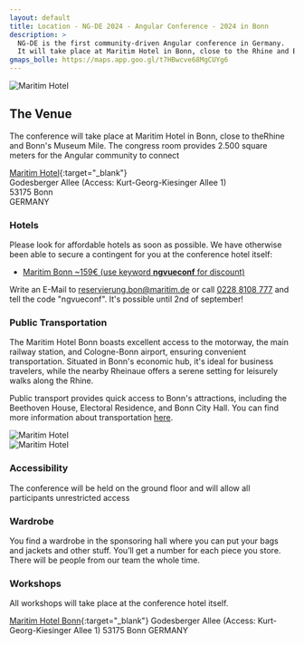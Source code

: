 ```yaml
---
layout: default
title: Location - NG-DE 2024 - Angular Conference - 2024 in Bonn
description: >
  NG-DE is the first community-driven Angular conference in Germany.
  It will take place at Maritim Hotel in Bonn, close to the Rhine and Bonn's Museum Mile.
gmaps_bolle: https://maps.app.goo.gl/t7HBwcve68MgCUYg6
---
```


<section class="section section--top-banner">
  <div class="fullwidth">
    <img class="lazy"
      src="/assets/placeholder-image.svg"
      data-src="/assets/location/cover/ng-de-sponsoring-area.jpg"
      data-srcset="/assets/location/cover/ng-de-sponsoring-area.jpg"
      alt="Maritim Hotel"
      title="Maritim Hotel">
  </div>
</section>
<section class="section section--main">
<div class="container" markdown="1">

## The Venue

The conference will take place at Maritim Hotel in Bonn, close to theRhine and Bonn's Museum Mile. 
The congress room provides 2.500 square meters for the Angular community to connect

[Maritim Hotel]({{page.gmaps_bolle}}){:target="_blank"}<br>
Godesberger Allee (Access: Kurt-Georg-Kiesinger Allee 1)<br>
53175 Bonn<br>
GERMANY<br>

### Hotels

Please look for affordable hotels as soon as possible. We have otherwise been able to secure a contingent for you at the conference hotel itself:

- [Maritim Bonn ~159€ (use keyword <b>ngvueconf</b> for discount)](mailto:reservierung.bon@maritim.de?subject=Anfrage%20f%C3%BCr%20Zimmer%20mit%20dem%20Code%20%22ngvueconf%22&body=Hello%20dear%20Team%2C%0D%0A%0D%0Awe%20like%20to%20book%20rooms%20for%20the%20Conference%20with%20the%20contingent%20code%20%22ngvueconf%22%3A%0D%0A%0D%0A%0D%0ADate%20of%20arrival%3A%0D%0ADate%20of%20departure%3A%0D%0A%0D%0ANumber%20of%20rooms%20needed%3A%0D%0A%0D%0A%0D%0AAll%20the%20best)

Write an E-Mail to [reservierung.bon@maritim.de](mailto:reservierung.bon@maritim.de) or call [0228 8108 777](tel:00492288108777) and tell the code "ngvueconf". It's possible until 2nd of september!

### Public Transportation

The Maritim Hotel Bonn boasts excellent access to the motorway, the main railway station, and Cologne-Bonn airport, ensuring convenient transportation.
Situated in Bonn's economic hub, it's ideal for business travelers, while the nearby Rheinaue offers a serene setting for leisurely walks along the Rhine.

Public transport provides quick access to Bonn's attractions, including the Beethoven House, Electoral Residence, and Bonn City Hall.
You can find more information about transportation [here](https://www.maritim.com/en/hotels/germany/hotel-bonn/maps-transportation).

</div>
</section>
<section class="section section--impressions">
  <div class="fullwidth">
    <div class="impressions">
      <div class="impressions__impression">
        <img class="lazy"
          src="/assets/placeholder-image.svg"
          data-src="/assets/location/impression-1/ng-de-stage.jpg"
          data-srcset="/assets/location/impression-1/ng-de-stage.jpg"
          alt="Maritim Hotel"
          title="Maritim Hotel">
      </div>
      <div class="impressions__impression">
        <img class="lazy"
          src="/assets/placeholder-image.svg"
          data-src="/assets/location/impression-2/ng-de-kicker.jpg"
          data-srcset="/assets/location/impression-2/ng-de-kicker.jpg"
          alt="Maritim Hotel"
          title="Maritim Hotel">
      </div>
    </div>
  </div>
</section>
<section class="section section--main">
<div class="container" markdown="1">

### Accessibility
The conference will be held on the ground floor and will allow all participants unrestricted access

### Wardrobe
You find a wardrobe in the sponsoring hall where you can put your bags and jackets and other stuff. You’ll get a number for each piece you store. There will be people from our team the whole time.


### Workshops

All workshops will take place at the conference hotel itself.

[Maritim Hotel Bonn](https://maps.app.goo.gl/t7HBwcve68MgCUYg6){:target="_blank"}
Godesberger Allee (Access: Kurt-Georg-Kiesinger Allee 1)
53175 Bonn
GERMANY

</div>
</section>
